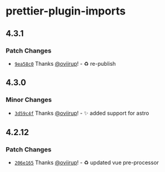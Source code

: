 # prettier-plugin-imports

## 4.3.1

### Patch Changes

- [`9ea58c0`](https://github.com/oviirup/prettier-plugin-imports/commit/9ea58c012f162d089f366d3a2f099e6af45f8b29) Thanks [@oviirup](https://github.com/oviirup)! - ♻️ re-publish

## 4.3.0

### Minor Changes

- [`3d59c4f`](https://github.com/oviirup/prettier-plugin-imports/commit/3d59c4f538e2406b07ced5769c0fe43b7511cb1a) Thanks [@oviirup](https://github.com/oviirup)! - ✨ added support for astro

## 4.2.12

### Patch Changes

- [`206e165`](https://github.com/oviirup/prettier-plugin-imports/commit/206e165b105240351d290d6f71330f037fc05617) Thanks [@oviirup](https://github.com/oviirup)! - ♻️ updated vue pre-processor
